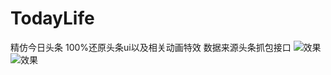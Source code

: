 # TodayLife
精仿今日头条 100%还原头条ui以及相关动画特效 数据来源头条抓包接口
![效果](https://github.com/maiawei/TodayLife/blob/master/result/screenshot_1.png)
![效果](https://github.com/maiawei/TodayLife/blob/master/result/screenshot_2.png)

